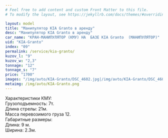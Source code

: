 ```yaml
---
# Feel free to add content and custom Front Matter to this file.
# To modify the layout, see https://jekyllrb.com/docs/themes/#overriding-theme-defaults

layout: model
title: "Манипулятор KIA Granto в аренду"
desc: "Манипулятор KIA Granto в аренду"
car_name: "КРАН-МАНИПУЛЯТОР (КМУ) НА  БАЗЕ KIA Granto  (МАНИПУЛЯТОР)"
uid: "KIA-Granto"
index: "09"
permalink: /service/kia-granto/
kuzov_l: "9"
kuzov_w: "2,3"
tonnage: "12"
tonnage_s: "7"
price: "1700"
images: "/img/avto/KIA-Granto/DSC_4602.jpg|/img/avto/KIA-Granto/DSC_4605.jpg|/img/avto/KIA-Granto/DSC_4612.jpg"
metaimg: /img/avto/KIA-Granto.png
---
```


Характеристики КМУ:  
Грузоподъемность: 7т.  
Длина стрелы: 21м.  
Масса перевозимого груза 12.  
Габаритные размеры:  
Длина: 9 м.  
Ширина: 2.3м.  
